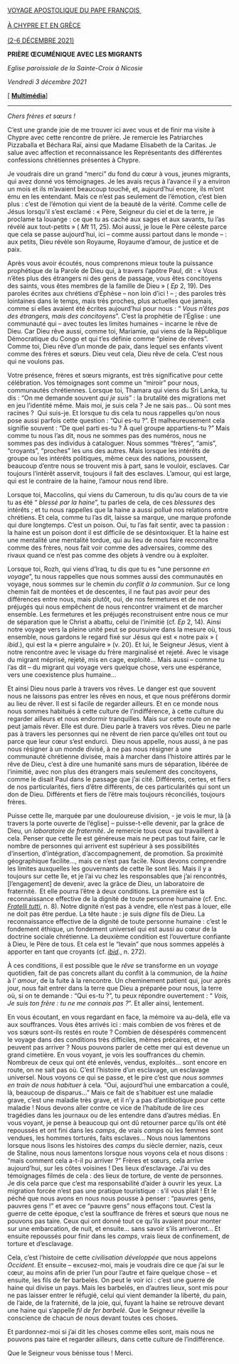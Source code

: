 [VOYAGE APOSTOLIQUE DU PAPE FRANÇOIS \
\
À CHYPRE ET EN GRÈCE\
\
(2-6 DÉCEMBRE 2021)](https://www.vatican.va/content/francesco/fr/travels/2021/outside/documents/cipro-grecia-2021.html)

**PRIÈRE ŒCUMÉNIQUE AVEC LES MIGRANTS**

*Eglise paroissiale de la Sainte-Croix à Nicosie*

*Vendredi 3 décembre 2021*

[ **[Multimédia](http://w2.vatican.va/content/francesco/fr/events/event.dir.html/content/vaticanevents/fr/2021/12/3/nicosia-migranti.html)**]

_______________________________________

*Chers frères et sœurs !*

C’est une grande joie de me trouver ici avec vous et de finir ma visite à Chypre avec cette rencontre de prière. Je remercie les Patriarches Pizzaballa et Béchara Raï, ainsi que Madame Elisabeth de la Caritas. Je salue avec affection et reconnaissance les Représentants des différentes confessions chrétiennes présentes à Chypre.

Je voudrais dire un grand “merci” du fond du cœur à vous, jeunes migrants, qui avez donné vos témoignages. Je les avais reçus à l’avance il y a environ un mois et ils m’avaient beaucoup touché, et, aujourd’hui encore, ils m’ont ému en les entendant. Mais ce n’est pas seulement de l’émotion, c’est bien plus : c’est de l’émotion qui vient de la beauté de la vérité. Comme celle de Jésus lorsqu’il s’est exclamé : « Père, Seigneur du ciel et de la terre, je proclame ta louange : ce que tu as caché aux sages et aux savants, tu l’as révélé aux tout-petits » ( *Mt* 11, 25). Moi aussi, je loue le Père céleste parce que cela se passe aujourd’hui, ici – comme aussi partout dans le monde – : aux petits, Dieu révèle son Royaume, Royaume d’amour, de justice et de paix.

Après vous avoir écoutés, nous comprenons mieux toute la puissance prophétique de la Parole de Dieu qui, à travers l’apôtre Paul, dit : « Vous n’êtes plus des étrangers ni des gens de passage, vous êtes concitoyens des saints, vous êtes membres de la famille de Dieu » ( *Ep* 2, 19). Des paroles écrites aux chrétiens d’Éphèse – non loin d’ici ! – ; des paroles très lointaines dans le temps, mais très proches, plus actuelles que jamais, comme si elles avaient été écrites aujourd’hui pour nous : “ *Vous n’êtes pas des étrangers, mais des concitoyens*”. C’est la prophétie de l’Église : une communauté qui – avec toutes les limites humaines – incarne le rêve de Dieu. Car Dieu rêve aussi, comme toi, Mariamie, qui viens de la République Démocratique du Congo et qui t’es définie comme “pleine de rêves”. Comme toi, Dieu rêve d’un monde de paix, dans lequel ses enfants vivent comme des frères et sœurs. Dieu veut cela, Dieu rêve de cela. C’est nous qui ne voulons pas.

Votre présence, frères et sœurs migrants, est très significative pour cette célébration. Vos témoignages sont comme un “miroir” pour nous, communautés chrétiennes. Lorsque toi, Thamara qui viens du Sri Lanka, tu dis : “On me demande souvent *qui je suis*” : la brutalité des migrations met en jeu l’identité même. Mais moi, je suis cela ? Je ne sais pas… Où sont mes racines ?  Qui suis-je. Et lorsque tu dis cela tu nous rappelles qu’on nous pose aussi parfois cette question : “Qui es-tu ?”. Et malheureusement cela signifie souvent : “De quel parti es-tu ? À quel groupe appartiens-tu ?” Mais comme tu nous l’as dit, nous ne sommes pas des numéros, nous ne sommes pas des individus à cataloguer. Nous sommes “frères”, “amis”, “croyants”, “proches” les uns des autres. Mais lorsque les intérêts de groupe ou les intérêts politiques, même ceux des nations, poussent, beaucoup d’entre nous se trouvent mis à part, sans le vouloir, esclaves. Car toujours l’intérêt asservit, toujours il fait des esclaves. L’amour, qui est large, qui est le contraire de la haine, l’amour nous rend libre.

Lorsque toi, Maccolins, qui viens du Cameroun, tu dis qu’au cours de ta vie tu as été “ *blessé par la haine*”, tu parles de cela, de ces *blessures* des intérêts ; et tu nous rappelles que la haine a aussi pollué nos relations entre chrétiens. Et cela, comme tu l’as dit, laisse sa marque, une marque profonde qui dure longtemps. C’est un poison. Oui, tu l’as fait sentir, avec ta passion : la haine est un poison dont il est difficile de se désintoxiquer. Et la haine est une mentalité une mentalité tordue, qui au lieu de nous faire reconnaître comme des frères, nous fait voir comme des adversaires, comme des rivaux quand ce n’est pas comme des objets à vendre ou à exploiter.

Lorsque toi, Rozh, qui viens d’Iraq, tu dis que tu es “une personne *en voyage*”, tu nous rappelles que nous sommes aussi des communautés en voyage, nous sommes sur le chemin *du conflit à la communion*. Sur ce long chemin fait de montées et de descentes, il ne faut pas avoir peur des différences entre nous, mais plutôt, oui, de nos fermetures et de nos préjugés qui nous empêchent de nous rencontrer vraiment et de marcher ensemble. Les fermetures et les préjugés reconstruisent entre nous ce mur de séparation que le Christ a abattu, celui de l’inimitié (cf. *Ep* 2, 14). Ainsi notre voyage vers la pleine unité peut se poursuivre dans la mesure où, tous ensemble, nous gardons le regard fixé sur Jésus qui est « notre paix » ( *ibid*.), qui est la « pierre angulaire » (v. 20). Et lui, le Seigneur Jésus, vient à notre rencontre avec le visage du frère marginalisé et rejeté. Avec le visage du migrant méprisé, rejeté, mis en cage, exploité... Mais aussi – comme tu l’as dit – du migrant qui voyage vers quelque chose, vers une espérance, vers une coexistence plus humaine...

Et ainsi Dieu nous parle à travers vos rêves. Le danger est que souvent nous ne laissons pas entrer les rêves en nous, et que nous préférons dormir au lieu de rêver. Il est si facile de regarder ailleurs. Et en ce monde nous nous sommes habitués à cette culture de l’indifférence, à cette culture du regarder ailleurs et nous endormir tranquilles. Mais sur cette route on ne peut jamais rêver. Elle est dure. Dieu parle à travers vos rêves. Dieu ne parle pas à travers les personnes qui ne rêvent de rien parce qu’elles ont tout ou parce que leur cœur s’est endurci.  Dieu nous appelle, nous aussi, à ne pas nous résigner à un monde divisé, à ne pas nous résigner à une communauté chrétienne divisée, mais à marcher dans l’histoire attirés par le rêve de Dieu, c’est à dire une humanité sans murs de séparation, libérée de l’inimitié, avec non plus des étrangers mais seulement des concitoyens, comme le disait Paul dans le passage que j’ai cité. Différents, certes, et fiers de nos particularités, fiers d’être différents, de ces particularités qui sont un don de Dieu. Différents et fiers de l’être mais toujours réconciliés, toujours frères.

Puisse cette île, marquée par une douloureuse division, - je vois le mur, là [à travers la porte ouverte de l’église] – puisse-t-elle devenir, par la grâce de Dieu, un *laboratoire de fraternité*. Je remercie tous ceux qui travaillent à cela. Penser que cette île est généreuse mais ne peut pas tout faire, car le nombre de personnes qui arrivent est supérieur à ses possibilités d’insertion, d’intégration, d’accompagnement, de promotion. Sa proximité géographique facilite…, mais ce n’est pas facile. Nous devons comprendre les limites auxquelles les gouvernants de cette île sont liés. Mais il y a toujours sur cette île, et je l’ai vu chez les responsables que j’ai rencontrés, [l’engagement] de devenir, avec la grâce de Dieu, un laboratoire de fraternité.  Et elle pourra l’être à deux conditions. La première est la reconnaissance effective de la dignité de toute personne humaine (cf. Enc. *[Fratelli tutti](https://www.vatican.va/content/francesco/fr/encyclicals/documents/papa-francesco_20201003_enciclica-fratelli-tutti.html#8)*, n. 8). Notre dignité n’est pas à vendre, elle n’est pas à louer, elle ne doit pas être perdue. La tête haute : je suis *digne* fils de Dieu. La reconnaissance effective de la dignité de toute personne humaine : c’est le fondement éthique, un fondement universel qui est aussi au cœur de la doctrine sociale chrétienne. La deuxième condition est l’ouverture confiante à Dieu, le Père de tous. Et cela est le “levain” que nous sommes appelés à apporter en tant que croyants (cf. *[ibid](https://www.vatican.va/content/francesco/fr/encyclicals/documents/papa-francesco_20201003_enciclica-fratelli-tutti.html#272)*., n. 272).

À ces conditions, il est possible que le *rêve* se transforme en un *voyage* quotidien, fait de pas concrets allant du conflit à la communion, de la *haine* à l’ *amour*, de la fuite à la rencontre. Un cheminement patient qui, jour après jour, nous fait entrer dans la terre que Dieu a préparée pour nous, la terre où, si on te demande : “Qui es-tu ?”, tu peux répondre ouvertement : “ *Vois,* *Je suis ton frère : tu ne me connais pas ?*”. Et aller ainsi, lentement.

En vous écoutant, en vous regardant en face, la mémoire va au-delà, elle va aux souffrances. Vous êtes arrivés ici : mais combien de vos frères et de vos sœurs sont-ils restés en route ? Combien de désespérés commencent le voyage dans des conditions très difficiles, mêmes précaires, et ne peuvent pas arriver ? Nous pouvons parler de cette mer qui est devenue un grand cimetière. En vous voyant, je vois les souffrances du chemin. Nombreux de ceux qui ont été enlevés, vendus, exploités… sont encore en route, on ne sait pas où. C’est l’histoire d’un esclavage, un esclavage universel. Nous voyons ce qui se passe, et le pire c’est que *nous sommes en train de nous habituer* à cela. “Oui, aujourd’hui une embarcation a coulé, là, beaucoup de disparus…” Mais ce fait de s’habituer est une maladie grave, c’est une maladie très grave, et il n’y a pas d’antibiotique pour cette maladie ! Nous devons aller contre ce vice de l’habitude de lire ces tragédies dans les journaux ou de les entendre dans d’autres médias. En vous voyant, je pense à beaucoup qui ont dû retourner parce qu’ils ont été repoussés et ont fini dans les *camps*, de vrais *camps* où les femmes sont vendues, les hommes torturés, faits esclaves… Nous nous lamentons lorsque nous lisons les histoires des *camps* du siècle dernier, nazis, ceux de Staline, nous nous lamentons lorsque nous voyons cela et nous disons : “mais comment cela a-t-il pu arriver ?” Frères et sœurs, cela arrive aujourd’hui, sur les côtes voisines ! Des lieux d’esclavage. J’ai vu des témoignages filmés de cela : des lieux de torture, de vente de personnes. Je dis cela parce que c’est ma responsabilité d’aider à ouvrir les yeux. La migration forcée n’est pas une pratique touristique : s’il vous plait ! Et le péché que nous avons en nous nous pousse à penser : “pauvres gens, pauvres gens !” et avec ce “pauvre gens” nous effaçons tout. C’est la guerre de cette époque, c’est la souffrance de frères et sœurs que nous ne pouvons pas taire. Ceux qui ont donné tout ce qu’ils avaient pour monter sur une embarcation, de nuit, et ensuite… sans savoir s’ils arriveront… Et ensuite repoussés pour finir dans les *camps*, vrais lieux de confinement, de torture et d’esclavage.

Cela, c’est l’histoire de cette *civilisation développée* que nous appelons *Occident*. Et ensuite – excusez-moi, mais je voudrais dire ce que j’ai sur le cœur, au moins afin de prier l’un pour l’autre et faire quelque chose – et ensuite, les fils de fer barbelés. On peut le voir ici : c’est une guerre de haine qui divise un pays. Mais les barbelés, en d’autres lieux, sont mis pour ne pas laisser entrer le réfugié, celui qui vient demander la liberté, du pain, de l’aide, de la fraternité, de la joie, qui, fuyant la haine se retrouve devant une haine qui s’appelle *fil de fer barbelé*. Que le Seigneur réveille la conscience de chacun de nous devant toutes ces choses.

Et pardonnez-moi si j’ai dit les choses comme elles sont, mais nous ne pouvons pas taire et regarder ailleurs, dans cette culture de l’indifférence.

Que le Seigneur vous bénisse tous ! Merci.